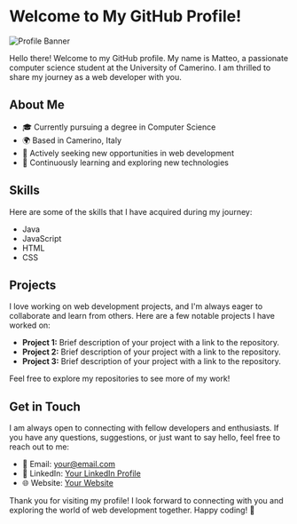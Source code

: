 # Welcome to My GitHub Profile!

![Profile Banner](https://avatars.githubusercontent.com/u/73470272?v=4)

Hello there! Welcome to my GitHub profile. My name is Matteo, a passionate computer science student at the University of Camerino. I am thrilled to share my journey as a web developer with you.

## About Me

- 🎓 Currently pursuing a degree in Computer Science
- 🌍 Based in Camerino, Italy
- 🔭 Actively seeking new opportunities in web development
- 🌱 Continuously learning and exploring new technologies

## Skills

Here are some of the skills that I have acquired during my journey:

- Java
- JavaScript
- HTML
- CSS

## Projects

I love working on web development projects, and I'm always eager to collaborate and learn from others. Here are a few notable projects I have worked on:

- **Project 1:** Brief description of your project with a link to the repository.
- **Project 2:** Brief description of your project with a link to the repository.
- **Project 3:** Brief description of your project with a link to the repository.

Feel free to explore my repositories to see more of my work!

## Get in Touch

I am always open to connecting with fellow developers and enthusiasts. If you have any questions, suggestions, or just want to say hello, feel free to reach out to me:

- 📧 Email: your@email.com
- 💼 LinkedIn: [Your LinkedIn Profile](https://www.linkedin.com/in/yourprofile)
- 🌐 Website: [Your Website](https://www.yourwebsite.com)

Thank you for visiting my profile! I look forward to connecting with you and exploring the world of web development together. Happy coding! 🚀
